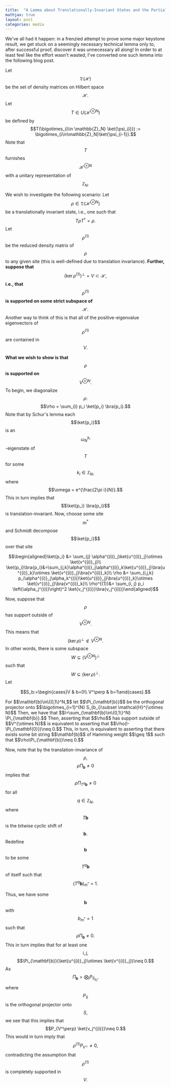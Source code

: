 ```yaml
---
title:  "A Lemma about Translationally-Invariant States and the Partial Trace"
mathjax: true
layout: post
categories: media
---
```



We've all had it happen: in a frenzied attempt to prove some major keystone result, we get stuck on a seemingly necessary technical lemma only to, after successful proof, discover it was unnecessary all along! In order to at least feel like the effort wasn't wasted, I've converted one such lemma into the following blog post.

Let $$\mathfrak{D}(\mathcal{H})$$ be the set of density matrices on Hilbert space $$\mathcal{H}.$$ Let $$T\in U(\mathcal{H}^{\otimes N})$$ be defined by $$T(\bigotimes_{i\in \mathbb{Z}_N} \ket{\psi_{i}}) := \bigotimes_{i\in\mathbb{Z}_N}\ket{\psi_{i-1}}.$$ Note that $$T$$ furnishes $$\mathcal{H}^{\otimes N}$$ with a unitary representation of $$\mathbb{Z}_N.$$

We wish to investigate the following scenario: Let $$\rho\in \mathfrak{D}(\mathcal{H}^{\otimes N})$$ be a translationally invariant state, i.e., one such that $$T\rho T^\dagger = \rho.$$ Let $$\rho^{(1)}$$ be the reduced density matrix of $$\rho$$ to any given site (this is well-defined due to translation invariance). **Further, suppose that** $$(\ker\rho^{(1)})^\perp = V\subset \mathcal{H},$$ **i.e., that** $$\rho^{(1)}$$ **is supported on some strict subspace of** $$\mathcal{H}.$$ Another way to think of this is that all of the positive-eigenvalue eigenvectors of $$\rho^{(1)}$$ are contained in $$V.$$ 

**What we wish to show is that** $$\rho$$ **is supported on** $$V^{\otimes N}.$$ To begin, we diagonalize $$\rho:$$
$$\rho = \sum_{i} p_i \ket{p_i} \bra{p_i}.$$ Note that by Schur's lemma each $$\ket{p_i}$$ is an $$\omega_N^{k_i}$$-eigenstate of $$T$$ for some $$k_i \in \mathbb{Z}_N,$$ where $$\omega = e^{\frac{2\pi i}{N}}.$$ This in turn implies that $$\ket{p_i} \bra{p_i}$$ is translation-invariant. Now, choose some site $$m^*$$ and Schmidt decompose $$\ket{p_i}$$ over that site
<p style="text-align: center;">$$\begin{aligned}\ket{p_i} &= \sum_{j} \alpha^{(i)}_j\ket{u^{(i)}_j}\otimes \ket{v^{(i)}_j}\\ \ket{p_i}\bra{p_i}&=\sum_{j,k}\alpha^{(i)}_j\alpha^{(i)}_k\ket{u^{(i)}_j}\bra{u^{(i)}_k}\otimes \ket{v^{(i)}_j}\bra{v^{(i)}_k}\\ \rho &= \sum_{i,j,k} p_i\alpha^{(i)}_j\alpha_k^{(i)}\ket{u^{(i)}_j}\bra{u^{(i)}_k}\otimes \ket{v^{(i)}_j}\bra{v^{(i)}_k}\\ \rho^{(1)}&= \sum_{i, j} p_i \left(\alpha_j^{(i)}\right)^2 \ket{v_j^{(i)}}\bra{v_j^{(i)}}\end{aligned}$$</p>



Now, suppose that $$\rho$$ has support outside of $$V^{\otimes N}.$$ This means that $$(\ker\rho)^\perp \not\subset V^{\otimes N}.$$ In other words, there is some subspace $$W\subseteq \left(V^{\otimes N}\right)^\perp$$ such that $$W\subseteq (\ker \rho)^\perp.$$ Let 
<p style="text-align: center;">$$S_b:=\begin{cases}V & b=0\\
V^\perp & b=1\end{cases}.$$</p>
For $$\mathbf{b}\in\{0,1\}^N,$$ let $$\Pi_{\mathbf{b}}$$ be the orthogonal projector onto $$\bigotimes_{i=1}^{N} S_{b_i}\subset \mathcal{H}^{\otimes N}$$ Then, we have that $$I=\sum_{\mathbf{b}\in\{0,1\}^N} \Pi_{\mathbf{b}}.$$ Then, asserting that $$\rho$$ has support outside of $$V^{\otimes N}$$ is equivalent to asserting that $$\rho(I-\Pi_{\mathbf{0}})\neq 0.$$ This, in turn, is equivalent to asserting that there exists some bit string $$\mathbf{b}$$ of Hamming weight $$\geq 1$$ such that $$\rho\Pi_{\mathbf{b}}\neq 0.$$

Now, note that by the translation-invariance of $$\rho,$$ $$\rho \Pi_{\mathbf{b}}\neq 0$$ implies that $$\rho\Pi_{T^{q}\mathbf{b}}\neq 0$$ for all $$q\in \mathbb{Z}_N,$$ where $$T\mathbf{b}$$ is the bitwise cyclic shift of $$\mathbf{b}.$$ Redefine $$\mathbf{b}$$ to be some $$T^q\mathbf{b}$$ of itself such that $$(T^{q}\mathbf{b})_{m^*}=1.$$

Thus, we have some $$\mathbf{b}$$ with $$b_{m^*}=1$$ such that $$\rho \Pi_{\mathbf{b}} \neq 0.$$ This in turn implies that for at least one $$i,j,$$ $$\Pi_{\mathbf{b}}(\ket{u^{(i)}_j}\otimes \ket{v^{(i)}_j})\neq 0.$$ As $$\Pi_{\mathbf{b}} = \bigotimes_i P_{S_{b_i}},$$ where $$P_{S}$$ is the orthogonal projector onto $$S,$$ we see that this implies that $$P_{V^\perp} \ket{v_j^{(i)}}\neq 0.$$ This would in turn imply that $$\rho^{(1)}P_{V^\perp}\neq 0,$$ contradicting the assumption that $$\rho^{(1)}$$ is completely supported in $$V.$$
